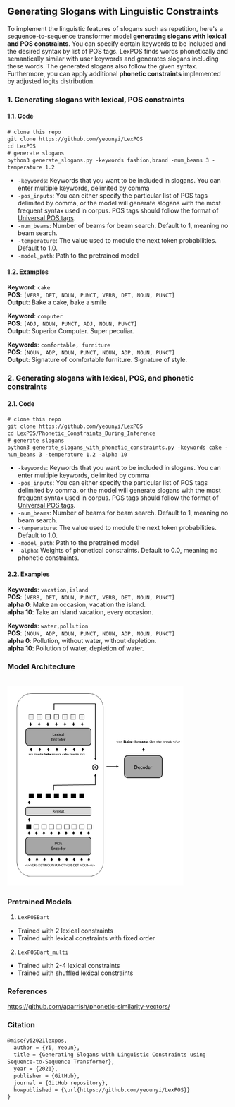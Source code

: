 ## Generating Slogans with Linguistic Constraints
To implement the linguistic features of slogans such as repetition, here's a sequence-to-sequence transformer model <b>generating slogans with lexical and POS constraints</b>. You can specify certain keywords to be included and the desired syntax by list of POS tags. LexPOS finds words phonetically and semantically similar with user keywords and generates slogans including these words. The generated slogans also follow the given syntax. Furthermore, you can apply additional <b>phonetic constraints </b> implemented by adjusted logits distribution. 


### 1. Generating slogans with lexical, POS constraints 
#### 1.1. Code 
```python3
# clone this repo
git clone https://github.com/yeounyi/LexPOS
cd LexPOS
# generate slogans 
python3 generate_slogans.py -keywords fashion,brand -num_beams 3 -temperature 1.2
```
- `-keywords`: Keywords that you want to be included in slogans. You can enter multiple keywords, delimited by comma
-  `-pos_inputs`: You can either specify the particular list of POS tags delimited by comma, or the model will generate slogans with the most frequent syntax used in corpus. POS tags should follow the format of [Universal POS tags](https://universaldependencies.org/u/pos/).  
- `-num_beams`: Number of beams for beam search. Default to 1, meaning no beam search.
- `-temperature`: The value used to module the next token probabilities. Default to 1.0.
- `-model_path`: Path to the pretrained model

#### 1.2. Examples 

<b>Keyword</b>: `cake` <br>
<b>POS</b>: `[VERB, DET, NOUN, PUNCT, VERB, DET, NOUN, PUNCT]`	 <br>
<b>Output</b>: Bake a cake, bake a smile <br>

<b>Keyword</b>: `computer` <br>
<b>POS</b>: `[ADJ, NOUN, PUNCT, ADJ, NOUN, PUNCT]` <br>
<b>Output</b>: Superior Computer. Super peculiar. <br>

<b>Keywords</b>: `comfortable, furniture` <br>
<b>POS</b>: `[NOUN, ADP, NOUN, PUNCT, NOUN, ADP, NOUN, PUNCT]` <br>
<b>Output</b>: Signature of comfortable furniture. Signature of style. <br>


### 2. Generating slogans with lexical, POS, and phonetic constraints
#### 2.1. Code 
```python3
# clone this repo
git clone https://github.com/yeounyi/LexPOS
cd LexPOS/Phonetic_Constraints_During_Inference
# generate slogans 
python3 generate_slogans_with_phonetic_constraints.py -keywords cake -num_beams 3 -temperature 1.2 -alpha 10
```
- `-keywords`: Keywords that you want to be included in slogans. You can enter multiple keywords, delimited by comma
-  `-pos_inputs`: You can either specify the particular list of POS tags delimited by comma, or the model will generate slogans with the most frequent syntax used in corpus. POS tags should follow the format of [Universal POS tags](https://universaldependencies.org/u/pos/).  
- `-num_beams`: Number of beams for beam search. Default to 1, meaning no beam search.
- `-temperature`: The value used to module the next token probabilities. Default to 1.0.
- `-model_path`: Path to the pretrained model
- `-alpha`: Weights of phonetical constraints. Default to 0.0, meaning no phonetic constraints.

#### 2.2. Examples

<b>Keywords</b>: `vacation,island` <br>
<b>POS</b>: `[VERB, DET, NOUN, PUNCT, VERB, DET, NOUN, PUNCT]`	 <br>
<b>alpha 0</b>: Make an occasion, vacation the island. <br>
<b>alpha 10</b>: Take an island vacation, every occasion. <br>

<b>Keywords</b>: `water,pollution` <br>
<b>POS</b>: `[NOUN, ADP, NOUN, PUNCT, NOUN, ADP, NOUN, PUNCT]`	 <br>
<b>alpha 0</b>: Pollution, without water, without depletion. <br>
<b>alpha 10</b>: Pollution of water, depletion of water. <br>

### Model Architecture
<br>
<img src="https://github.com/yeounyi/LexPOS/blob/main/assets/adj_graph.png" width=400>

### Pretrained Models 
1. `LexPOSBart`
- Trained with 2 lexical constraints 
- Trained with lexical constraints with fixed order 
2. `LexPOSBart_multi`
- Trained with 2-4 lexical constraints
- Trained with shuffled lexical constraints   

### References
https://github.com/aparrish/phonetic-similarity-vectors/

### Citation
```
@misc{yi2021lexpos,
  author = {Yi, Yeoun},
  title = {Generating Slogans with Linguistic Constraints using Sequence-to-Sequence Transformer},
  year = {2021},
  publisher = {GitHub},
  journal = {GitHub repository},
  howpublished = {\url{https://github.com/yeounyi/LexPOS}}
}
```
